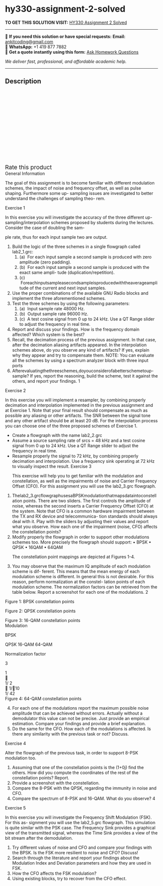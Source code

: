 # hy330-assignment-2-solved
**TO GET THIS SOLUTION VISIT:** [HY330 Assignment 2 Solved](https://www.ankitcodinghub.com/product/hy330-assignment-2-solved/)


---

📩 **If you need this solution or have special requests:** **Email:** ankitcoding@gmail.com  
📱 **WhatsApp:** +1 419 877 7882  
📄 **Get a quote instantly using this form:** [Ask Homework Questions](https://www.ankitcodinghub.com/services/ask-homework-questions/)

*We deliver fast, professional, and affordable academic help.*

---

<h2>Description</h2>



<div class="kk-star-ratings kksr-auto kksr-align-center kksr-valign-top" data-payload="{&quot;align&quot;:&quot;center&quot;,&quot;id&quot;:&quot;91846&quot;,&quot;slug&quot;:&quot;default&quot;,&quot;valign&quot;:&quot;top&quot;,&quot;ignore&quot;:&quot;&quot;,&quot;reference&quot;:&quot;auto&quot;,&quot;class&quot;:&quot;&quot;,&quot;count&quot;:&quot;0&quot;,&quot;legendonly&quot;:&quot;&quot;,&quot;readonly&quot;:&quot;&quot;,&quot;score&quot;:&quot;0&quot;,&quot;starsonly&quot;:&quot;&quot;,&quot;best&quot;:&quot;5&quot;,&quot;gap&quot;:&quot;4&quot;,&quot;greet&quot;:&quot;Rate this product&quot;,&quot;legend&quot;:&quot;0\/5 - (0 votes)&quot;,&quot;size&quot;:&quot;24&quot;,&quot;title&quot;:&quot;HY330 Assignment 2 Solved&quot;,&quot;width&quot;:&quot;0&quot;,&quot;_legend&quot;:&quot;{score}\/{best} - ({count} {votes})&quot;,&quot;font_factor&quot;:&quot;1.25&quot;}">

<div class="kksr-stars">

<div class="kksr-stars-inactive">
            <div class="kksr-star" data-star="1" style="padding-right: 4px">


<div class="kksr-icon" style="width: 24px; height: 24px;"></div>
        </div>
            <div class="kksr-star" data-star="2" style="padding-right: 4px">


<div class="kksr-icon" style="width: 24px; height: 24px;"></div>
        </div>
            <div class="kksr-star" data-star="3" style="padding-right: 4px">


<div class="kksr-icon" style="width: 24px; height: 24px;"></div>
        </div>
            <div class="kksr-star" data-star="4" style="padding-right: 4px">


<div class="kksr-icon" style="width: 24px; height: 24px;"></div>
        </div>
            <div class="kksr-star" data-star="5" style="padding-right: 4px">


<div class="kksr-icon" style="width: 24px; height: 24px;"></div>
        </div>
    </div>

<div class="kksr-stars-active" style="width: 0px;">
            <div class="kksr-star" style="padding-right: 4px">


<div class="kksr-icon" style="width: 24px; height: 24px;"></div>
        </div>
            <div class="kksr-star" style="padding-right: 4px">


<div class="kksr-icon" style="width: 24px; height: 24px;"></div>
        </div>
            <div class="kksr-star" style="padding-right: 4px">


<div class="kksr-icon" style="width: 24px; height: 24px;"></div>
        </div>
            <div class="kksr-star" style="padding-right: 4px">


<div class="kksr-icon" style="width: 24px; height: 24px;"></div>
        </div>
            <div class="kksr-star" style="padding-right: 4px">


<div class="kksr-icon" style="width: 24px; height: 24px;"></div>
        </div>
    </div>
</div>


<div class="kksr-legend" style="font-size: 19.2px;">
            <span class="kksr-muted">Rate this product</span>
    </div>
    </div>
<div class="page" title="Page 2">
<div class="layoutArea">
<div class="column">
General Information

The goal of this assignment is to become familiar with different modulation schemes, the impact of noise and frequency offset, as well as pulse shaping. Furthermore some up- sampling issues are investigated to better understand the challenges of sampling theo- rem.

Exercise 1

In this exercise you will investigate the accuracy of the three different up-sampling/interpolation schemes proposed by students during the lectures. Consider the case of doubling the sam-

ple rate, thus for each input sample two are output.

<ol>
<li>Build the logic of the three schemes in a single flowgraph called lab2_1.grc:
<ol>
<li>(a) &nbsp;For each input sample a second sample is produced with zero amplitude (zero
padding).
</li>
<li>(b) &nbsp;For each input sample a second sample is produced with the exact same ampli- tude (duplication/repetition).</li>
<li>(c) &nbsp;Foreachinputsampleasecondsampleisproducedwiththeaverageamplitude of the current and next input samples.</li>
</ol>
</li>
<li>Use the proper combinations of the available GNU Radio blocks and implement the three aforementioned schemes.</li>
<li>Test the three schemes by using the following parameters:
<ol>
<li>(a) &nbsp;Input sample rate 48000 Hz.</li>
<li>(b) &nbsp;Output sample rate 96000 Hz.</li>
<li>(c) &nbsp;A test cosine signal from 0 up to 24 kHz. Use a QT Range slider to adjust the frequency in real time.</li>
</ol>
</li>
<li>Report and discuss your findings. How is the frequency domain affected? Which system is the best?</li>
<li>Recall, the decimation process of the previous assignment. In that case, after the decimation aliasing artifacts appeared. In the interpolation schemes above, do you observe any kind of artifacts? If yes, explain why they appear and try to compensate them.
NOTE: You can evaluate all the schemes by using a spectrum analyzer block with three input ports
</li>
<li>Afterevaluatingthethreeschemes,doyouconsiderofabetterschemetoup-sample? If yes, report the reasoning, build the scheme, test it against the others, and report your findings.
1
</li>
</ol>
</div>
</div>
</div>
<div class="page" title="Page 3">
<div class="layoutArea">
<div class="column">
Exercise 2

In this exercise you will implement a resampler, by combining properly decimation and interpolation implemented in the previous assignment and at Exercise 1. Note that your final result should compensate as much as possible any aliasing or other artifacts. The SNR between the signal tone and any other artifact should be at least 20 dB. For the interpolation process you can choose one of the three proposed schemes of Exercise 1.

<ul>
<li>Create a flowgraph with the name lab2_2.grc</li>
<li>Assume a source sampling rate of srcs = 48 kHz and a test cosine signal from 0 up
to 24 kHz. Use a QT Range slider to adjust the frequency in real time.
</li>
<li>Resample properly the signal to 72 kHz, by combining properly decimation and interpolation. Use a frequency sink operating at 72 kHz to visually inspect the result.
Exercise 3

This exercise will help you to get familiar with the modulation and constellation, as well as the impairments of noise and Carrier Frequency Offset (CFO). For this assignment you will use the lab2_3.grc flowgraph.
</li>
</ul>
<ol>
<li>Thelab2_3.grcflowgraphusesaBPSKmodulationthatmapsdataintoconstellation points. There are two sliders. The first controls the amplitude of noise, whereas the second inserts a Carrier Frequency Offset (CFO) at the system. Note that CFO is a common hardware impairment between the TX and RX device and telecommunica- tion standards should always deal with it. Play with the sliders by adjusting their values and report what you observe. How each one of the impairment (noise, CFO) affects the constellation points?</li>
<li>Modify properly the flowgraph in order to support other modulations schemes too. More precisely the flowgraph should support:
• BPSK • QPSK • 16QAM • 64QAM

The constellation point mappings are depicted at Figures 1-4.
</li>
<li>You may observe that the maximum IQ amplitude of each modulation scheme is dif- ferent. This means that the mean energy of each modulation scheme is different. In general this is not desirable. For this reason, perform normalization at the constel- lation points of each modulation scheme. The normalization factors can be retrieved from the table below. Report a screenshot for each one of the modulations.
2
</li>
</ol>
</div>
</div>
</div>
<div class="page" title="Page 4">
<div class="layoutArea">
<div class="column">
Figure 1: BPSK constellation points

Figure 2: QPSK constellation points

</div>
</div>
<div class="layoutArea">
<div class="column">
Figure 3: 16-QAM constellation points

</div>
</div>
<div class="layoutArea">
<div class="column">
Modulation

BPSK

QPSK 16-QAM 64-QAM

</div>
<div class="column">
Normalization factor

3

</div>
</div>
<div class="layoutArea">
<div class="column">
1

</div>
</div>
<div class="layoutArea">
<div class="column">
􏰈

</div>
</div>
<div class="layoutArea">
<div class="column">
1/ 2

</div>
</div>
<div class="layoutArea">
<div class="column">
􏰈 1/􏰈10

</div>
</div>
<div class="layoutArea">
<div class="column">
1/ 42

</div>
</div>
</div>
<div class="page" title="Page 5">
<div class="layoutArea">
<div class="column">
Figure 4: 64-QAM constellation points

<ol start="4">
<li>For each one of the modulations report the maximum possible noise amplitude that can be achieved without errors. Actually without a demodulator this value can not be precise. Just provide an empirical estimation. Compare your findings and provide a brief explanation.</li>
<li>Do the same for the CFO. How each of the modulations is affected. Is there any similarity with the previous task or not? Discuss.</li>
</ol>
Exercise 4

Alter the flowgraph of the previous task, in order to support 8-PSK modulation too.

<ol>
<li>Assuming that one of the constellation points is the (1+0j) find the others. How did you compute the coordinates of the rest of the constellation points? Report.</li>
<li>Provide a screenshot with the constellation.</li>
<li>Compare the 8-PSK with the QPSK, regarding the immunity in noise and CFO.</li>
<li>Compare the spectrum of 8-PSK and 16-QAM. What do you observe?
4
</li>
</ol>
</div>
</div>
</div>
<div class="page" title="Page 6">
<div class="layoutArea">
<div class="column">
Exercise 5

In this exercise you will investigate the Frequency Shift Modulation (FSK). For this as- signment you will use the lab2_5.grc flowgraph. This simulation is quite similar with the PSK case. The Frequency Sink provides a graphical view of the transmitted signal, whereas the Time Sink provides a view of the bit stream after the demodulation.

<ol>
<li>Try different values of noise and CFO and compare your findings with the BPSK. Is the FSK more resilient to noise and CFO? Discuss!</li>
<li>Search through the literature and report your findings about the Modulation Index and Deviation parameters and how they are used in FSK.</li>
<li>How the CFO affects the FSK modulation?</li>
<li>Using existing blocks, try to recover from the CFO effect.</li>
</ol>
</div>
</div>
</div>
